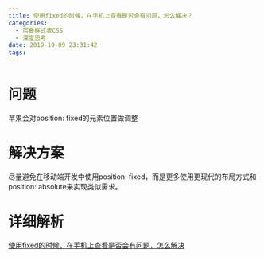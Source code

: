 ```yaml
---
title: 使用fixed的时候，在手机上查看是否会有问题，怎么解决？
categories:
  - 层叠样式表CSS
  - 深度思考
date: 2019-10-09 23:31:42
tags:
---
```

# 问题
苹果会对position: fixed的元素位置做调整 

# 解决方案
尽量避免在移动端开发中使用position: fixed，而是更多使用更现代的布局方式和position: absolute来实现类似需求。

# 详细解析
[使用fixed的时候，在手机上查看是否会有问题，怎么解决](https://blog.csdn.net/jnshu_it/article/details/86611525)